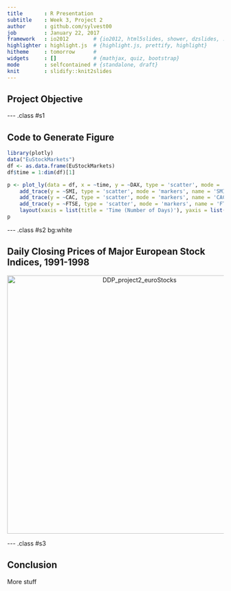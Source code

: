 ```yaml
---
title       : R Presentation
subtitle    : Week 3, Project 2
author      : github.com/sylvest00
job         : January 22, 2017
framework   : io2012        # {io2012, html5slides, shower, dzslides, ...}
highlighter : highlight.js  # {highlight.js, prettify, highlight}
hitheme     : tomorrow      # 
widgets     : []            # {mathjax, quiz, bootstrap}
mode        : selfcontained # {standalone, draft}
knit        : slidify::knit2slides
---
```


<style>
.title-slide {
  background-color: #FFFFFF;
  h2{color: #FFFFFF;}
}
</style>



## Project Objective



--- .class #s1



## Code to Generate Figure


```r
library(plotly)
data("EuStockMarkets")
df <- as.data.frame(EuStockMarkets)
df$time = 1:dim(df)[1]

p <- plot_ly(data = df, x = ~time, y = ~DAX, type = 'scatter', mode = 'markers', name = 'DAX') %>%
    add_trace(y = ~SMI, type = 'scatter', mode = 'markers', name = 'SMI') %>%
    add_trace(y = ~CAC, type = 'scatter', mode = 'markers', name = 'CAC') %>%
    add_trace(y = ~FTSE, type = 'scatter', mode = 'markers', name = 'FTSE') %>%
    layout(xaxis = list(title = 'Time (Number of Days)'), yaxis = list(title = 'Closing Price'))
p
```

--- .class #s2 bg:white

## Daily Closing Prices of Major European Stock Indices, 1991-1998
<div>
    <a href="https://plot.ly/~ssylvest00/1/?share_key=7gkg8InnjCcppRbHRLUKzQ" target="_blank" title="DDP_project2_euroStocks" style="display: block; text-align: center;"><img src="https://plot.ly/~ssylvest00/1.png?share_key=7gkg8InnjCcppRbHRLUKzQ" alt="DDP_project2_euroStocks" style="max-width: 100%;width: 600px;"  width="600" onerror="this.onerror=null;this.src='https://plot.ly/404.png';" /></a>
    <script data-plotly="ssylvest00:1" sharekey-plotly="7gkg8InnjCcppRbHRLUKzQ" src="https://plot.ly/embed.js" async></script>
</div>




--- .class #s3


## Conclusion

More stuff
